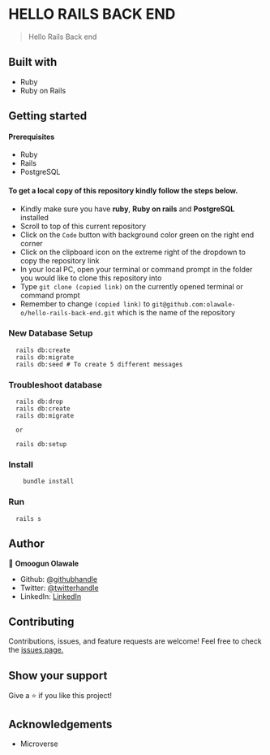 # HELLO RAILS BACK END

> Hello Rails Back end

## Built with

- Ruby
- Ruby on Rails
## Getting started
#### Prerequisites

- Ruby
- Rails
- PostgreSQL

#### To get a local copy of this repository kindly follow the steps below.

- Kindly make sure you have **ruby**, **Ruby on rails** and **PostgreSQL** installed
- Scroll to top of this current repository
- Click on the `Code` button with background color green on the right end corner
- Click on the clipboard icon on the extreme right of the dropdown to copy the repository link
- In your local PC, open your terminal or command prompt in the folder you would like to clone this repository into
- Type `git clone (copied link)` on the currently opened terminal or command prompt
- Remember to change `(copied link)` to `git@github.com:olawale-o/hello-rails-back-end.git` which is the name of the repository

### New Database Setup
```
  rails db:create
  rails db:migrate
  rails db:seed # To create 5 different messages
```
### Troubleshoot database
```
  rails db:drop
  rails db:create
  rails db:migrate

  or

  rails db:setup
```
### Install
```
    bundle install
```
### Run 
```
  rails s
```
## Author

👤 **Omoogun Olawale**

* Github: [@githubhandle](https://github.com/olawale-o)
* Twitter: [@twitterhandle](https://twitter.com/ibreaktherules)
* LinkedIn: [LinkedIn](https://www.linkedin.com/in/olawaleomoogun/)

## Contributing

Contributions, issues, and feature requests are welcome!
Feel free to check the [issues page.](https://github.com/olawale-o/hello-rails-back-end/issues)

## Show your support

Give a ⭐️ if you like this project!

## Acknowledgements

- Microverse